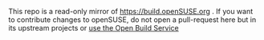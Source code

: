 This repo is a read-only mirror of https://build.openSUSE.org .
If you want to contribute changes to openSUSE, do not open a pull-request here
but in its upstream projects or [use the Open Build Service](https://en.opensuse.org/openSUSE:How_to_contribute_to_Factory)
